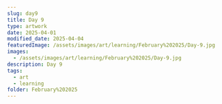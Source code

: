 ```yaml
---
slug: day9
title: Day 9
type: artwork
date: 2025-04-01
modified_date: 2025-04-04
featuredImage: /assets/images/art/learning/February%202025/Day-9.jpg
images:
  - /assets/images/art/learning/February%202025/Day-9.jpg
description: Day 9
tags:
  - art
  - learning
folder: February%202025
---
```

